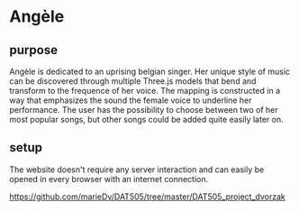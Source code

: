 # Angèle
## purpose
Angèle is dedicated to an uprising belgian singer. Her unique style of music can be discovered 
through multiple Three.js models that bend and transform to the frequence of her voice. The mapping is constructed in a way 
that emphasizes the sound the female voice to underline her performance. The user has the possibility to choose between
two of her most popular songs, but other songs could be added quite easily later on. 

## setup
The website doesn't require any server interaction and can easily be opened in every browser with an internet connection. 


https://github.com/marieDv/DAT505/tree/master/DAT505_project_dvorzak

